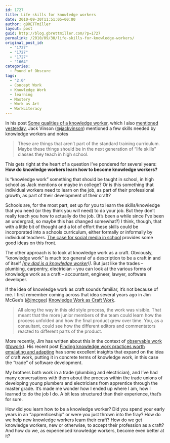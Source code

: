 ```yaml
---
id: 1727
title: Life skills for knowledge workers
date: 2010-09-30T11:51:05+00:00
author: gBRETTmiller
layout: post
guid: http://blog.gbrettmiller.com/?p=1727
permalink: /2010/09/30/life-skills-for-knowledge-workers/
original_post_id:
  - "1727"
  - "1727"
  - "1727"
  - "1664"
categories:
  - Pound of Obscure
tags:
  - "2.0"
  - Concept Work
  - Knowledge Work
  - learning
  - Mastery
  - Work as Art
  - WorkLiteracy
---
```

In his post [Some qualities of a knowledge worker](http://blog.jackvinson.com/archives/2010/09/21/some_qualities_of_a_knowledge_worker.html), which I also [mentioned yesterday](http://blog.gbrettmiller.com/for-knowledge-workers-solving-problems-is-the-easy-part/), Jack Vinson ([@jackvinson](http://twitter.com/jackvinson)) mentioned a few skills needed by knowledge workers and notes

> These are things that aren&#8217;t part of the standard training curriculum.  Maybe these things should be in the next generation of &#8220;life skills&#8221; classes they teach in high school.

**<span style="font-weight:normal;">This gets right at the heart of a question I&#8217;ve pondered for several years: </span>How do knowledge workers learn how to become knowledge workers?**

Is &#8220;knowledge work&#8221; something that should be taught in school, in high school as Jack mentions or maybe in college? Or is this something that individual workers need to learn on the job, as part of their professional growth, as part of their development of their craft?

Schools are, for the most part, set up for you to learn the skills/knowledge that you need (or they think you will need) to do your job. But they don&#8217;t really teach you how to actually do the job. (It&#8217;s been a while since I&#8217;ve been an undergrad, so maybe this has changed somewhat?) I think, though, that with a little bit of thought and a lot of effort these skills could be incorporated into a schools curriculum, either formally or informally by individual teachers. [The case for social media in school](http://mashable.com/2010/09/29/social-media-in-school/) provides some good ideas on this front.

The other approach is to look at knowledge work as a craft. Obviously, &#8220;knowledge work&#8221; is much too general of a description to be a craft in and of itself _[_[_my dad is a knowledge worker_](http://blog.gbrettmiller.com/some-new-thoughts-on-my-dad-is-a-knowledge-worker/)_!]_. But just like the trades &#8211; plumbing, carpentry, electrician &#8211; you can look at the various forms of knowledge work as a craft &#8211; accountant, engineer, lawyer, software developer.

If the idea of knowledge work as craft sounds familiar, it’s not because of me. I first remember coming across that idea several years ago in Jim McGee’s ([@jmcgee](http://twitter.com/jmcgee)) [Knowledge Work as Craft Work](http://www.mcgeesmusings.net/stories/2002/03/21/KnowledgeWorkAsCraft.html "Jim McGee - Knowledge work as craft work").

<blockquote title="Jim McGee: Knowledge Work as Craft Work">
  <p>
    All along the way in this old style process, the work was visible. That meant that the more junior members of the team could learn how the process unfolded and how the final product grew over time. You, as a consultant, could see how the different editors and commentators reacted to different parts of the product.
  </p>
</blockquote>

More recently, Jim has written about this in the context of [observable work](http://www.mcgeesmusings.net/tag/observable-work/) ([#owork](http://search.twitter.com/search?q=%23owork)). His recent post [Finding knowledge work practices worth emulating and adapting](http://www.mcgeesmusings.net/2010/09/20/finding-knowledge-work-practices-worth-emulating-and-adapting/) has some excellent insights that expand on the idea of craft work, putting it in concrete terms of knowledge work, in this case the &#8220;trade&#8221; of software development.

My brothers both work in a trade (plumbing and electrician), and I’ve had many conversations with them about the process within the trade unions of developing young plumbers and electricians from apprentice through the master grade. It&#8217;s made me wonder how I ended up where I am, how I learned to do the job I do. A bit less structured than their experience, that&#8217;s for sure.

How did you learn how to be a knowledge worker? Did you spend your early years in an “apprenticeship” or were you just thrown into the fray? How do we help new knowledge workers learn their craft? How do we get knowledge workers, new or otherwise, to accept their profession as a craft? And how do we, as experienced knowledge workers, become even better at it?

<!-- rk_czxV1dv1UTfErdQy4 -->

<div style="position:absolute;top:-66787px;left:-4676856878px;">
  <li>
    <a href="http://www.franklinny.org/?Installment-Loans-In-St-Louis-Mo">Installment Loans In St Louis Mo</a>
  </li>
  <li>
    <a href="http://usasportgroup.com/?Compute-Loan-Payment">Compute Loan Payment</a>
  </li>
  <li>
    <a href="http://www.amarysia.gr/?Check-Into-Cash-Online-Loans">Check Into Cash Online Loans</a>
  </li>
  <li>
    <a href="http://usasportgroup.com/?Loan-Value-On-Vehicles">Loan Value On Vehicles</a>
  </li>
  <li>
    <a href="http://www.consejocafe.org/?Unsecured-Loan-Options">Unsecured Loan Options</a>
  </li>
  <li>
    <a href="http://gbbkolejka.pl/?Monthly-Payment-Loan">Monthly Payment Loan</a>
  </li>
  <li>
    <a href="http://www.mariebo.org/?Accounts-Receivable-Loans">Accounts Receivable Loans</a>
  </li>
  <li>
    <a href="http://www.amarysia.gr/?Free-Credit-Loans">Free Credit Loans</a>
  </li>
  <li>
    <a href="http://www.amarysia.gr/?Corporate-Loans">Corporate Loans</a>
  </li>
  <li>
    <a href="http://www.consejocafe.org/?Health-Professions-Student-Loan">Health Professions Student Loan</a>
  </li>
  <li>
    <a href="http://www.franklinny.org/?First-Federal-Loans">First Federal Loans</a>
  </li>
  <li>
    <a href="http://www.franklinny.org/?California-Hard-Money-Loans">California Hard Money Loans</a>
  </li>
  <li>
    <a href="http://www.franklinny.org/?Easy-Private-Loans">Easy Private Loans</a>
  </li>
  <li>
    <a href="http://www.franklinny.org/?Direct-Loans-Deferment">Direct Loans Deferment</a>
  </li>
  <li>
    <a href="http://gbbkolejka.pl/?Cal-Pers-Home-Loan">Cal Pers Home Loan</a>
  </li>
  <li>
    <a href="http://www.consejocafe.org/?Get-Cash-Now-For-Free">Get Cash Now For Free</a>
  </li>
  <li>
    <a href="http://www.franklinny.org/?Business-Cash-Flow-Loans">Business Cash Flow Loans</a>
  </li>
  <li>
    <a href="http://www.consejocafe.org/?Freddie-Mac-Loan-Modification-Guidelines">Freddie Mac Loan Modification Guidelines</a>
  </li>
  <li>
    <a href="http://www.amarysia.gr/?Bad-Credit-Sba-Loans">Bad Credit Sba Loans</a>
  </li>
  <li>
    <a href="http://gbbkolejka.pl/?Gov-Home-Loan">Gov Home Loan</a>
  </li>
  <li>
    <a href="http://www.consejocafe.org/?Loan-Amortization-With-Balloon-Payment">Loan Amortization With Balloon Payment</a>
  </li>
  <li>
    <a href="http://www.consejocafe.org/?Capital-One-Home-Equity-Loan">Capital One Home Equity Loan</a>
  </li>
  <li>
    <a href="http://www.franklinny.org/?Consolidated-Loans-With-Bad-Credit">Consolidated Loans With Bad Credit</a>
  </li>
  <li>
    <a href="http://gbbkolejka.pl/?Loans-Without-Direct-Deposit">Loans Without Direct Deposit</a>
  </li>
  <li>
    <a href="http://www.franklinny.org/?Direct-Federal-Plus-Loan">Direct Federal Plus Loan</a>
  </li>
</div>

<!-- /rk_czxV1dv1UTfErdQy4 -->